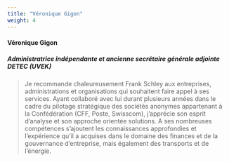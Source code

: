 ```yaml
---
title: "Véronique Gigon"
weight: 4
---
```

#### Véronique Gigon
##### Administratrice indépendante et ancienne secrétaire générale adjointe DETEC (UVEK)
> Je recommande chaleureusement Frank Schley aux entreprises, administrations et organisations qui souhaitent faire appel à ses services. Ayant collaboré avec lui durant plusieurs années dans le cadre du pilotage stratégique des sociétés anonymes appartenant à la Confédération (CFF, Poste, Swisscom), j’apprécie son esprit d’analyse et son approche orientée solutions. A ses nombreuses compétences s’ajoutent les connaissances approfondies et l’expérience qu’il a acquises dans le domaine des finances et de la gouvernance d’entreprise, mais également des transports et de l’énergie.
